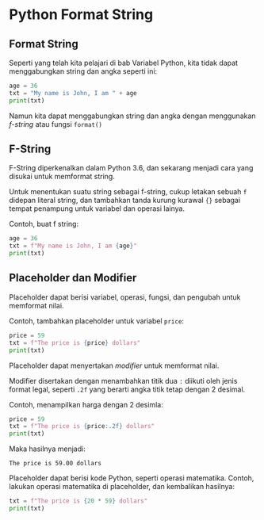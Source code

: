 # Python Format String
## Format String
Seperti yang telah kita pelajari di bab Variabel Python, kita tidak dapat menggabungkan string dan angka seperti ini:

```py
age = 36
txt = "My name is John, I am " + age
print(txt)
```

Namun kita dapat menggabungkan string dan angka dengan menggunakan *f-string* atau fungsi `format()`
## F-String
F-String diperkenalkan dalam Python 3.6, dan sekarang menjadi cara yang disukai untuk memformat string.

Untuk menentukan suatu string sebagai f-string, cukup letakan sebuah `f` didepan literal string, dan tambahkan tanda kurung kurawal `{}` sebagai tempat penampung untuk variabel dan operasi lainya.

Contoh, buat f string:

```py
age = 36
txt = f"My name is John, I am {age}"
print(txt)
```
## Placeholder dan Modifier
Placeholder dapat berisi variabel, operasi, fungsi, dan pengubah untuk memformat nilai.

Contoh, tambahkan placeholder untuk variabel `price`:

```py
price = 59
txt = f"The price is {price} dollars"
print(txt)
```

Placeholder dapat menyertakan *modifier* untuk memformat nilai.

Modifier disertakan dengan menambahkan titik dua `:` diikuti oleh jenis format legal, seperti `.2f` yang berarti angka titik tetap dengan 2 desimal.

Contoh, menampilkan harga dengan 2 desimla:

```py
price = 59
txt = f"The price is {price:.2f} dollars"
print(txt)
```

Maka hasilnya menjadi:

```shell
The price is 59.00 dollars
```

Placeholder dapat berisi kode Python, seperti operasi matematika.
Contoh, lakukan operasi matematika di placeholder, dan kembalikan hasilnya:

```py
txt = f"The price is {20 * 59} dollars"
print(txt)
```
